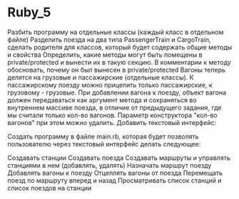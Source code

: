 # Ruby_5
Разбить программу на отдельные классы (каждый класс в отдельном файле) Разделить поезда на два типа PassengerTrain и CargoTrain, сделать родителя для классов, который будет содержать общие методы и свойства Определить, какие методы могут быть помещены в private/protected и вынести их в такую секцию. В комментарии к методу обосновать, почему он был вынесен в private/protected Вагоны теперь делятся на грузовые и пассажирские (отдельные классы). К пассажирскому поезду можно прицепить только пассажирские, к грузовому - грузовые. При добавлении вагона к поезду, объект вагона должен передаваться как аргумент метода и сохраняться во внутреннем массиве поезда, в отличие от предыдущего задания, где мы считали только кол-во вагонов. Параметр конструктора "кол-во вагонов" при этом можно удалить.
Добавить текстовый интерфейс:

Создать программу в файле main.rb, которая будет позволять пользователю через текстовый интерфейс делать следующее:

Создавать станции
Создавать поезда
Создавать маршруты и управлять станциями в нем (добавлять, удалять)
Назначать маршрут поезду
Добавлять вагоны к поезду
Отцеплять вагоны от поезда
Перемещать поезд по маршруту вперед и назад
Просматривать список станций и список поездов на станции
